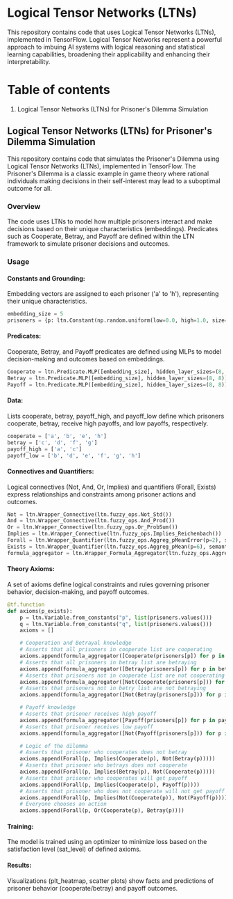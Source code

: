# Logical Tensor Networks (LTNs) 
This repository contains code that uses Logical Tensor Networks (LTNs), implemented in TensorFlow. Logical Tensor Networks represent a powerful approach to imbuing AI systems with logical reasoning and statistical learning capabilities, broadening their applicability and enhancing their interpretability.

# Table of contents
1. Logical Tensor Networks (LTNs) for Prisoner's Dilemma Simulation

   
## Logical Tensor Networks (LTNs) for Prisoner's Dilemma Simulation
This repository contains code that simulates the Prisoner's Dilemma using Logical Tensor Networks (LTNs), implemented in TensorFlow. The Prisoner's Dilemma is a classic example in game theory where rational individuals making decisions in their self-interest may lead to a suboptimal outcome for all.

### Overview
The code uses LTNs to model how multiple prisoners interact and make decisions based on their unique characteristics (embeddings). Predicates such as Cooperate, Betray, and Payoff are defined within the LTN framework to simulate prisoner decisions and outcomes.

### Usage
#### Constants and Grounding:
Embedding vectors are assigned to each prisoner ('a' to 'h'), representing their unique characteristics.
```python
embedding_size = 5
prisoners = {p: ltn.Constant(np.random.uniform(low=0.0, high=1.0, size=embedding_size), trainable=True) for p in 'abcdefgh'}
```

#### Predicates:
Cooperate, Betray, and Payoff predicates are defined using MLPs to model decision-making and outcomes based on embeddings.
```python
Cooperate = ltn.Predicate.MLP([embedding_size], hidden_layer_sizes=(8, 8))
Betray = ltn.Predicate.MLP([embedding_size], hidden_layer_sizes=(8, 8))
Payoff = ltn.Predicate.MLP([embedding_size], hidden_layer_sizes=(8, 8))
```

#### Data:
Lists cooperate, betray, payoff_high, and payoff_low define which prisoners cooperate, betray, receive high payoffs, and low payoffs, respectively.
```python
cooperate = ['a', 'b', 'e', 'h']
betray = ['c', 'd', 'f', 'g']
payoff_high = ['a', 'c']
payoff_low = ['b', 'd', 'e', 'f', 'g', 'h']
```

#### Connectives and Quantifiers:
Logical connectives (Not, And, Or, Implies) and quantifiers (Forall, Exists) express relationships and constraints among prisoner actions and outcomes.
```python
Not = ltn.Wrapper_Connective(ltn.fuzzy_ops.Not_Std())
And = ltn.Wrapper_Connective(ltn.fuzzy_ops.And_Prod())
Or = ltn.Wrapper_Connective(ltn.fuzzy_ops.Or_ProbSum())
Implies = ltn.Wrapper_Connective(ltn.fuzzy_ops.Implies_Reichenbach())
Forall = ltn.Wrapper_Quantifier(ltn.fuzzy_ops.Aggreg_pMeanError(p=2), semantics="forall")
Exists = ltn.Wrapper_Quantifier(ltn.fuzzy_ops.Aggreg_pMean(p=6), semantics="exists")
formula_aggregator = ltn.Wrapper_Formula_Aggregator(ltn.fuzzy_ops.Aggreg_pMeanError())
```

#### Theory Axioms:
A set of axioms define logical constraints and rules governing prisoner behavior, decision-making, and payoff outcomes.
```python
@tf.function
def axioms(p_exists):
    p = ltn.Variable.from_constants("p", list(prisoners.values()))
    q = ltn.Variable.from_constants("q", list(prisoners.values()))
    axioms = []

    # Cooperation and Betrayal knowledge
    # Asserts that all prisoners in cooperate list are cooperating
    axioms.append(formula_aggregator([Cooperate(prisoners[p]) for p in cooperate]))
    # Asserts that all prisoners in betray list are betraying
    axioms.append(formula_aggregator([Betray(prisoners[p]) for p in betray]))
    # Asserts that prisoners not in cooperate list are not cooperating
    axioms.append(formula_aggregator([Not(Cooperate(prisoners[p])) for p in prisoners if p not in cooperate]))
    # Asserts that prisoners not in betry list are not betraying
    axioms.append(formula_aggregator([Not(Betray(prisoners[p])) for p in prisoners if p not in betray]))

    # Payoff knowledge
    # Asserts that prisoner receives high payoff
    axioms.append(formula_aggregator([Payoff(prisoners[p]) for p in payoff_high]))
    # Asserts that prisoner receives low payoff
    axioms.append(formula_aggregator([Not(Payoff(prisoners[p])) for p in payoff_low]))

    # Logic of the dilemma
    # Asserts that prisoner who cooperates does not betray
    axioms.append(Forall(p, Implies(Cooperate(p), Not(Betray(p)))))
    # Asserts that prisoner who betrays does not cooperate
    axioms.append(Forall(p, Implies(Betray(p), Not(Cooperate(p)))))
    # Asserts that prisoner who cooperates will get payoff
    axioms.append(Forall(p, Implies(Cooperate(p), Payoff(p))))
    # Asserts that prisoner who does not cooperate will not get payoff
    axioms.append(Forall(p, Implies(Not(Cooperate(p)), Not(Payoff(p)))))
    # Everyone chooses an action
    axioms.append(Forall(p, Or(Cooperate(p), Betray(p))))
```

#### Training:
The model is trained using an optimizer to minimize loss based on the satisfaction level (sat_level) of defined axioms.

#### Results:
Visualizations (plt_heatmap, scatter plots) show facts and predictions of prisoner behavior (cooperate/betray) and payoff outcomes.
